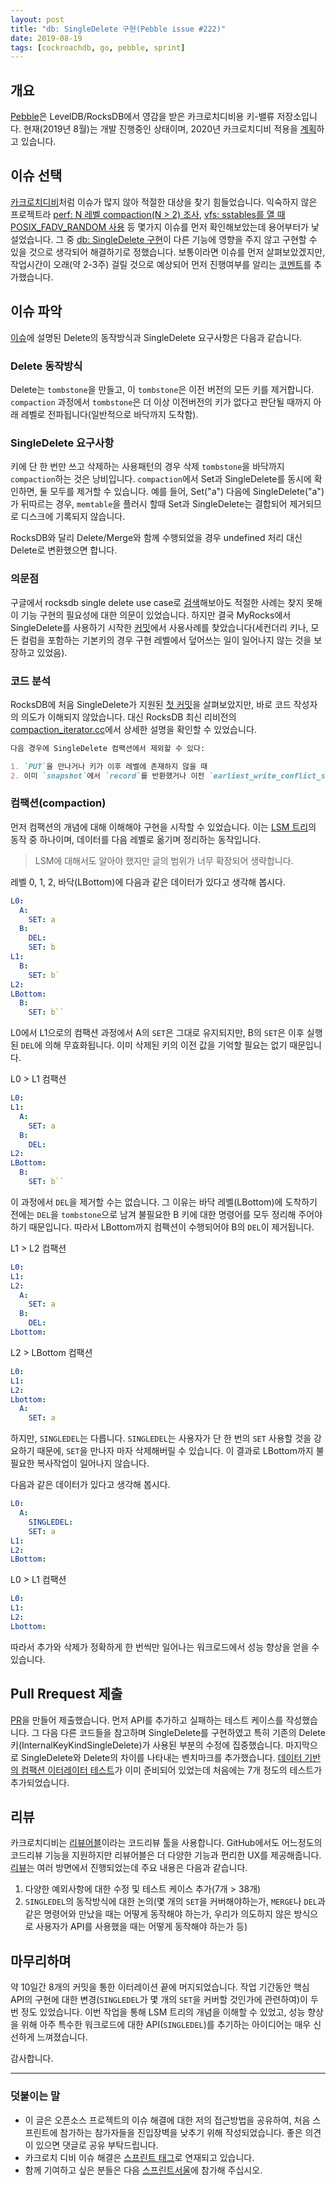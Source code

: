```yaml
---
layout: post
title: "db: SingleDelete 구현(Pebble issue #222)"
date: 2019-08-19
tags: [cockroachdb, go, pebble, sprint]
---
```


## 개요

[Pebble](https://github.com/cockroachdb/pebble)은 LevelDB/RocksDB에서 영감을 받은 카크로치디비용 키-밸류 저장소입니다. 현재(2019년 8월)는 개발 진행중인 상태이며, 2020년 카크로치디비 적용을 [계획](https://github.com/petermattis/pebble/issues/233)하고 있습니다.

## 이슈 선택

[카크로치디비](https://github.com/cockroachdb/cockroach/issues)처럼 이슈가 많지 않아 적절한 대상을 찾기 힘들었습니다. 익숙하지 않은 프로젝트라 [perf: N 레벨 compaction(N > 2) 조사](https://github.com/petermattis/pebble/issues/136), [vfs: sstables를 열 때 POSIX_FADV_RANDOM 사용](https://github.com/petermattis/pebble/issues/198) 등 몇가지 이슈를 먼저 확인해보았는데 용어부터가 낯설었습니다. 그 중 [db: SingleDelete 구현](https://github.com/petermattis/pebble/issues/222)이 다른 기능에 영향을 주지 않고 구현할 수 있을 것으로 생각되어 해결하기로 정했습니다. 보통이라면 이슈를 먼저 살펴보았겠지만, 작업시간이 오래(약 2-3주) 걸릴 것으로 예상되어 먼저 진행여부를 알리는 [코멘트](https://github.com/petermattis/pebble/issues/222#issuecomment-521638136)를 추가했습니다.

## 이슈 파악

[이슈](https://github.com/petermattis/pebble/issues/222)에 설명된 Delete의 동작방식과 SingleDelete 요구사항은 다음과 같습니다.

### Delete 동작방식 

Delete는 `tombstone`을 만들고, 이 `tombstone`은 이전 버전의 모든 키를 제거합니다. `compaction` 과정에서 `tombstone`은 더 이상 이전버전의 키가 없다고 판단될 때까지 아래 레벨로 전파됩니다(일반적으로 바닥까지 도착함).

### SingleDelete 요구사항

키에 단 한 번만 쓰고 삭제하는 사용패턴의 경우 삭제 `tombstone`을 바닥까지 `compaction`하는 것은 낭비입니다. `compaction`에서 Set과 SingleDelete를 동시에 확인하면, 둘 모두를 제거할 수 있습니다. 예를 들어, Set("a") 다음에 SingleDelete("a")가 뒤따르는 경우, `memtable`을 플러시 할때 Set과 SingleDelete는 결합되어 제거되므로 디스크에 기록되지 않습니다.

RocksDB와 달리 Delete/Merge와 함께 수행되었을 경우 undefined 처리 대신 Delete로 변환했으면 합니다.

### 의문점

구글에서 rocksdb single delete use case로 [검색](https://www.google.com/search?q=rocksdb+single+delete+use+case)해보아도 적절한 사례는 찾지 못해 이 기능 구현의 필요성에 대한 의문이 있었습니다. 하지만 결국 MyRocks에서 SingleDelete를 사용하기 시작한 [커밋](https://github.com/facebook/mysql-5.6/commit/bd338db88062765c39433738363d9eb564819eca)에서 사용사례를 찾았습니다(세컨더리 키나, 모든 컬럼을 포함하는 기본키의 경우 구현 레벨에서 덮어쓰는 일이 일어나지 않는 것을 보장하고 있었음).

### 코드 분석

RocksDB에 처음 SingleDelete가 지원된 [첫 커밋](https://github.com/facebook/rocksdb/commit/014fd55adca7b217d08f579f78303eef39b834f2)을 살펴보았지만, 바로 코드 작성자의 의도가 이해되지 않았습니다. 대신 RocksDB 최신 리비전의 [compaction_iterator.cc](https://github.com/facebook/rocksdb/blob/49c5a12dbee3aa65907e772b254d753c6d391da1/db/compaction/compaction_iterator.cc)에서 상세한 설명을  확인할 수 있었습니다.

```md
다음 경우에 SingleDelete 컴팩션에서 제외할 수 있다:

1. `PUT`을 만나거나 키가 이후 레벨에 존재하지 않을 때
2. 이미 `snapshot`에서 `record`를 반환했거나 이전 `earliest_write_conflict_snapshot`이 없을 때
```

### 컴팩션(compaction)

먼저 컴팩션의 개념에 대해 이해해야 구현을 시작할 수 있었습니다. 이는 [LSM 트리](https://en.wikipedia.org/wiki/Log-structured_merge-tree)의 동작 중 하나이며, 데이터를 다음 레벨로 옮기며 정리하는 동작입니다.

> LSM에 대해서도 알아야 했지만 글의 범위가 너무 확장되어 생략합니다.

레벨 0, 1, 2, 바닥(LBottom)에 다음과 같은 데이터가 있다고 생각해 봅시다.
```yaml
L0:
  A:
    SET: a
  B:
    DEL:
    SET: b
L1:
  B:
    SET: b`
L2:
LBottom:
  B:
    SET: b``
```

L0에서 L1으로의 컴팩션 과정에서 A의 `SET`은 그대로 유지되지만, B의 `SET`은 이후 실행된 `DEL`에 의해 무효화됩니다. 이미 삭제된 키의 이전 값을 기억할 필요는 없기 때문입니다.

L0 > L1 컴팩션
```yaml
L0:
L1:
  A:
    SET: a
  B:
    DEL:
L2:
LBottom:
  B:
    SET: b``
```

이 과정에서 `DEL`을 제거할 수는 없습니다. 그 이유는 바닥 레벨(LBottom)에 도착하기 전에는 `DEL`을 `tombstone`으로 남겨 불필요한 B 키에 대한 명령어를 모두 정리해 주어야 하기 때문입니다. 따라서 LBottom까지 컴팩션이 수행되어야 B의 `DEL`이 제거됩니다.

L1 > L2 컴팩션
```yaml
L0:
L1:
L2:
  A:
    SET: a
  B:
    DEL:
Lbottom:
```

L2 > LBottom 컴팩션
```yaml
L0:
L1:
L2:
Lbottom:
  A:
    SET: a
```

하지만, `SINGLEDEL`는 다릅니다. `SINGLEDEL`는 사용자가 단 한 번의 `SET` 사용할 것을 강요하기 때문에, `SET`을 만나자 마자 삭제해버릴 수 있습니다. 이 결과로 LBottom까지 불필요한 복사작업이 일어나지 않습니다.

다음과 같은 데이터가 있다고 생각해 봅시다.
```yaml
L0:
  A:
    SINGLEDEL:
    SET: a
L1:
L2:
LBottom:
```

L0 > L1 컴팩션
```yaml
L0:
L1:
L2:
Lbottom:
```

따라서 추가와 삭제가 정확하게 한 번씩만 일어나는 워크로드에서 성능 향상을 얻을 수 있습니다.

## Pull Rrequest 제출

[PR](https://github.com/cockroachdb/pebble/pull/249)을 만들어 제출했습니다. 먼저 API를 추가하고 실패하는 테스트 케이스를 작성했습니다. 그 다음 다른 코드들을 참고하며 SingleDelete를 구현하였고 특히 기존의 Delete 키(InternalKeyKindSingleDelete)가 사용된 부분의 수정에 집중했습니다. 마지막으로 SingleDelete와 Delete의 차이를 나타내는 벤치마크를 추가했습니다. [데이터 기반의 컴팩션 이터레이터 테스트](https://github.com/cockroachdb/pebble/commit/f50536d2491ae1b5e2408a0afdcd1a52ec4f256d#diff-3b466cfc657bc958202c0124a353a8ff)가 이미 준비되어 있었는데 처음에는 7개 정도의 테스트가 추가되었습니다.

## 리뷰

카크로치디비는 [리뷰어블](https://reviewable.io)이라는 코드리뷰 툴을 사용합니다. GitHub에서도 어느정도의 코드리뷰 기능을 지원하지만 리뷰어블은 더 다양한 기능과 편리한 UX를 제공해줍니다. [리뷰](https://reviewable.io/reviews/cockroachdb/pebble/249)는 여러 방면에서 진행되었는데 주요 내용은 다음과 같습니다.

1. 다양한 예외사항에 대한 수정 및 테스트 케이스 추가(7개 > 38개)
2. `SINGLEDEL`의 동작방식에 대한 논의(몇 개의 `SET`을 커버해야하는가, `MERGE`나 `DEL`과 같은 명령어와 만났을 때는 어떻게 동작해야 하는가, 우리가 의도하지 않은 방식으로 사용자가 API를 사용했을 때는 어떻게 동작해야 하는가 등)

## 마무리하며

약 10일간 8개의 커밋을 통한 이터레이션 끝에 머지되었습니다. 작업 기간동안 핵심 API의 구현에 대한 변경(`SINGLEDEL`가 몇 개의 `SET`을 커버할 것인가에 관련하여)이 두 번 정도 있었습니다. 이번 작업을 통해 LSM 트리의 개념을 이해할 수 있었고, 성능 향상을 위해 아주 특수한 워크로드에 대한 API(`SINGLEDEL`)를 추기하는 아이디어는 매우 신선하게 느껴졌습니다.

감사합니다. 

---

### 덧붙이는 말

- 이 글은 오픈소스 프로젝트의 이슈 해결에 대한 저의 접근방법을 공유하여, 처음 스프린트에 참가하는 참가자들을 진입장벽을 낮추기 위해 작성되었습니다. 좋은 의견이 있으면 댓글로 공유 부탁드립니다.
- 카크로치 디비 이슈 해결은 [스프린트 태그](/tags/sprint/)로 연재되고 있습니다.
- 함께 기여하고 싶은 분들은 다음 [스프린트서울](https://www.sprintseoul.org/)에 참가해 주십시오.
